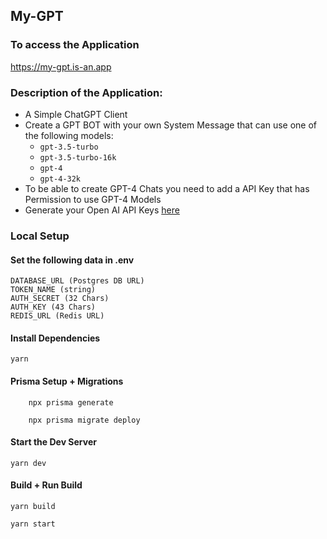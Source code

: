 ## My-GPT
### To access the Application
https://my-gpt.is-an.app
### Description of the Application:
- A Simple ChatGPT Client
- Create a GPT BOT with your own System Message that can use one of the following models:
 	- `gpt-3.5-turbo`
	- `gpt-3.5-turbo-16k`
	- `gpt-4`
	- `gpt-4-32k`
- To be able to create GPT-4 Chats you need to add a API Key that has Permission to use GPT-4 Models
- Generate your Open AI API Keys [here](https://platform.openai.com/account/api-keys)

### Local Setup

#### Set the following data in .env
```
DATABASE_URL (Postgres DB URL)
TOKEN_NAME (string)
AUTH_SECRET (32 Chars)
AUTH_KEY (43 Chars)
REDIS_URL (Redis URL)
```
#### Install Dependencies
```
yarn
```
#### Prisma Setup + Migrations
```
    npx prisma generate
```
```
    npx prisma migrate deploy
```
#### Start the Dev Server
```
yarn dev
```

#### Build + Run Build
```
yarn build
```
```
yarn start
```
